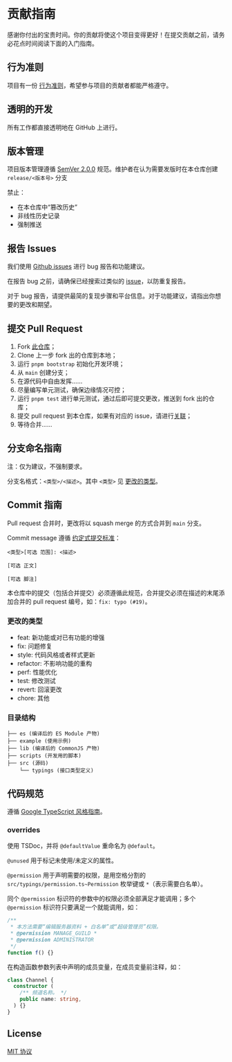 # 贡献指南

感谢你付出的宝贵时间。你的贡献将使这个项目变得更好！在提交贡献之前，请务必花点时间阅读下面的入门指南。

## 行为准则

项目有一份 [行为准则](./CODE_OF_CONDUCT.md)，希望参与项目的贡献者都能严格遵守。

## 透明的开发

所有工作都直接透明地在 GitHub 上进行。

## 版本管理

项目版本管理遵循 [SemVer 2.0.0](https://semver.org/lang/zh-CN/spec/v2.0.0.html) 规范。维护者在认为需要发版时在本仓库创建 `release/<版本号>` 分支

禁止：

- 在本仓库中“篡改历史”
- 非线性历史记录
- 强制推送

## 报告 Issues

我们使用 [Github issues](https://github.com/DevOpen-Club/api-node-sdk/issues) 进行 bug 报告和功能建议。

在报告 bug 之前，请确保已经搜索过类似的 [issue](https://github.com/DevOpen-Club/api-node-sdk/issues)，以防重复报告。

对于 bug 报告，请提供最简的复现步骤和平台信息。对于功能建议，请指出你想要的更改和期望。

## 提交 Pull Request

1. Fork [此仓库](https://github.com/DevOpen-Club/api-node-sdk)；
2. Clone 上一步 fork 出的仓库到本地；
3. 运行 `pnpm bootstrap` 初始化开发环境；
4. 从 `main` 创建分支；
5. 在源代码中自由发挥……
6. 尽量编写单元测试，确保边缘情况可控；
7. 运行 `pnpm test` 进行单元测试，通过后即可提交更改，推送到 fork 出的仓库；
8. 提交 pull request 到本仓库，如果有对应的 issue，请进行[关联](https://docs.github.com/en/issues/tracking-your-work-with-issues/linking-a-pull-request-to-an-issue#linking-a-pull-request-to-an-issue-using-a-keyword)；
9.  等待合并……

## 分支命名指南

注：仅为建议，不强制要求。

分支名格式：`<类型>/<描述>`。其中 `<类型>` 见 [更改的类型](#更改类型)。

## Commit 指南

Pull request 合并时，更改将以 squash merge 的方式合并到 `main` 分支。

Commit message 遵循 [约定式提交标准](https://www.conventionalcommits.org/zh-hans/v1.0.0/)：

```
<类型>[可选 范围]: <描述>

[可选 正文]

[可选 脚注]
```

本仓库中的提交（包括合并提交）必须遵循此规范，合并提交必须在描述的末尾添加合并的 pull request 编号，如：`fix: typo (#19)`。

### 更改的类型

- feat: 新功能或对已有功能的增强
- fix: 问题修复
- style: 代码风格或者样式更新
- refactor: 不影响功能的重构
- perf: 性能优化
- test: 修改测试
- revert: 回滚更改
- chore: 其他

### 目录结构

```
├── es (编译后的 ES Module 产物)
├── example (使用示例)
├── lib (编译后的 CommonJS 产物)
├── scripts (开发用的脚本)
├── src (源码)
    └── typings (接口类型定义)
```

## 代码规范

遵循 [Google TypeScript 风格指南](https://zh-google-styleguide.readthedocs.io/en/latest/google-typescript-styleguide/contents/)。

### overrides

使用 TSDoc，并将 `@defaultValue` 重命名为 `@default`。

`@unused` 用于标记未使用/未定义的属性。

`@permission` 用于声明需要的权限，是用空格分割的 `src/typings/permission.ts~Permission` 枚举键或 `*`（表示需要白名单）。

同个 `@permission` 标识符的参数中的权限必须全部满足才能调用；多个 `@permission` 标识符只要满足一个就能调用，如：

```ts
/**
 * 本方法需要“编辑服务器资料 + 白名单”或“超级管理员”权限。
 * @permission MANAGE_GUILD *
 * @permission ADMINISTRATOR 
 */
function f() {}
```

在构造函数参数列表中声明的成员变量，在成员变量前注释，如：

```ts
class Channel {
  constructor (
    /** 频道名称。 */
    public name: string,
  ) {}
}
```

## License

[MIT 协议](./LICENSE)
